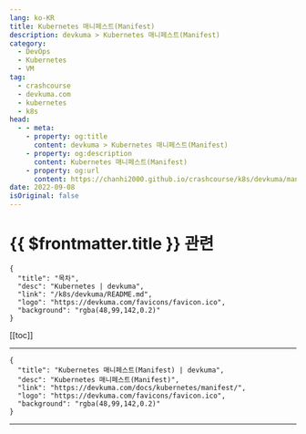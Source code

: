 ```yaml
---
lang: ko-KR
title: Kubernetes 매니페스트(Manifest)
description: devkuma > Kubernetes 매니페스트(Manifest)
category: 
  - DevOps
  - Kubernetes
  - VM
tag: 
  - crashcourse
  - devkuma.com
  - kubernetes
  - k8s
head:
  - - meta:
    - property: og:title
      content: devkuma > Kubernetes 매니페스트(Manifest)
    - property: og:description
      content: Kubernetes 매니페스트(Manifest)
    - property: og:url
      content: https://chanhi2000.github.io/crashcourse/k8s/devkuma/manifest.html
date: 2022-09-08
isOriginal: false
---
```


# {{ $frontmatter.title }} 관련

```component VPCard
{
  "title": "목차",
  "desc": "Kubernetes | devkuma",
  "link": "/k8s/devkuma/README.md",
  "logo": "https://devkuma.com/favicons/favicon.ico",
  "background": "rgba(48,99,142,0.2)"
}
```

[[toc]]

---

```component VPCard
{
  "title": "Kubernetes 매니페스트(Manifest) | devkuma", 
  "desc": "Kubernetes 매니페스트(Manifest)", 
  "link": "https://devkuma.com/docs/kubernetes/manifest/", 
  "logo": "https://devkuma.com/favicons/favicon.ico",
  "background": "rgba(48,99,142,0.2)"
}
```

<!-- TODO: 작성 -->

---
